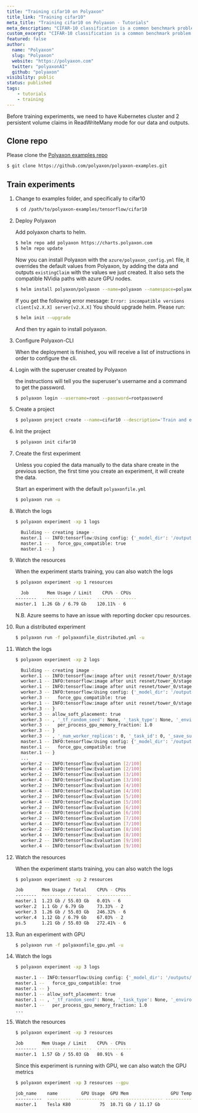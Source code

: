 ```yaml
---
title: "Training cifar10 on Polyaxon"
title_link: "Training cifar10"
meta_title: "Training cifar10 on Polyaxon - Tutorials"
meta_description: "CIFAR-10 classification is a common benchmark problem in machine learning. The problem is to classify RGB 32x32 pixel images across 10 categories."
custom_excerpt: "CIFAR-10 classification is a common benchmark problem in machine learning. The problem is to classify RGB 32x32 pixel images across 10 categories. "
featured: false
author:
  name: "Polyaxon"
  slug: "Polyaxon"
  website: "https://polyaxon.com"
  twitter: "polyaxonAI"
  github: "polyaxon"
visibility: public
status: published
tags:
    - tutorials
    - training
---
```


Before training experiments, we need to have Kubernetes cluster and 2 persistent volume claims in ReadWriteMany mode for our data and outputs.


## Clone repo

Please clone the [Polyaxon examples repo](https://github.com/polyaxon/polyaxon-examples)

```bash
$ git clone https://github.com/polyaxon/polyaxon-examples.git
```


## Train experiments 

1. Change to examples folder, and specifically to cifar10

    ```bash
    $ cd /path/to/polyaxon-examples/tensorflow/cifar10
    ```

2. Deploy Polyaxon

    Add polyaxon charts to helm.

    ```bash
    $ helm repo add polyaxon https://charts.polyaxon.com
    $ helm repo update
    ```

    Now you can install Polyaxon with the `azure/polyaxon_config.yml` file,
    it overrides the default values from Polyaxon, by adding the data and outputs `existingClaim`
    with the values we just created. It also sets the compatible NVidia paths with azure GPU nodes.

    ```bash
    $ helm install polyaxon/polyaxon --name=polyaxon --namespace=polyaxon -f ../azure/polyaxon-config.yml
    ```

    If you get the following error message: `Error: incompatible versions client[v2.X.X] server[v2.X.X]`
    You should upgrade helm. Please run:

    ```bash
    $ helm init --upgrade
    ```

    And then try again to install polyaxon.

3. Configure Polyaxon-CLI

    When the deployment is finished, you will receive a list of instructions in order to configure the cli.

4. Login with the superuser created by Polyaxon

    the instructions will tell you the superuser's username and a command to get the password.

    ```bash
    $ polyaxon login --username=root --password=rootpassword
    ```

5. Create a project

    ```bash
    $ polyaxon project create --name=cifar10 --description='Train and evaluate a CIFAR-10 ResNet model on polyaxon'
    ```

6. Init the project

    ```bash
    $ polyaxon init cifar10
    ```

7. Create the first experiment

    Unless you copied the data manually to the data share create in the previous section,
    the first time you create an experiment, it will create the data.

    Start an experiment with the default `polyaxonfile.yml`

    ```bash
    $ polyaxon run -u
    ```

8. Watch the logs

    ```bash
    $ polyaxon experiment -xp 1 logs

      Building -- creating image -
      master.1 -- INFO:tensorflow:Using config: {'_model_dir': '/outputs/root/cifar10/experiments/1', '_save_checkpoints_secs': 600, '_num_ps_replicas': 0, '_keep_checkpoint_max': 5, '_session_config': gpu_options {
      master.1 --   force_gpu_compatible: true
      master.1 -- }
    ```

9. Watch the resources

    When the experiment starts training, you can also watch the logs

    ```bash
    $ polyaxon experiment -xp 1 resources

      Job       Mem Usage / Limit    CPU% - CPUs
    --------  -------------------  ---------------
    master.1  1.26 Gb / 6.79 Gb    120.11% - 6
    ```

    N.B. Azure seems to have an issue with reporting docker cpu resources.

10. Run a distributed experiment

    ```bash
    $ polyaxon run -f polyaxonfile_distributed.yml -u
    ```


8. Watch the logs

    ```bash
    $ polyaxon experiment -xp 2 logs

      Building -- creating image -
      worker.1 -- INFO:tensorflow:image after unit resnet/tower_0/stage_1/residual_v1_3/: (?, 16, 16, 32)
      worker.1 -- INFO:tensorflow:image after unit resnet/tower_0/stage_1/residual_v1_4/: (?, 16, 16, 32)
      worker.1 -- INFO:tensorflow:image after unit resnet/tower_0/stage_1/residual_v1_5/: (?, 16, 16, 32)
      worker.3 -- INFO:tensorflow:Using config: {'_model_dir': '/outputs/root/cifar10/experiments/2', '_save_checkpoints_secs': 600, '_num_ps_replicas': 0, '_keep_checkpoint_max': 5, '_session_config': gpu_options {
      worker.3 --   force_gpu_compatible: true
      worker.1 -- INFO:tensorflow:image after unit resnet/tower_0/stage_1/residual_v1_6/: (?, 16, 16, 32)
      worker.3 -- }
      worker.3 -- allow_soft_placement: true
      worker.3 -- , '_tf_random_seed': None, '_task_type': None, '_environment': 'local', '_is_chief': True, '_cluster_spec': <tensorflow.python.training.server_lib.ClusterSpec object at 0x7fc7e9f53850>, '_tf_config': gpu_options {
      worker.3 --   per_process_gpu_memory_fraction: 1.0
      worker.3 -- }
      worker.3 -- , '_num_worker_replicas': 0, '_task_id': 0, '_save_summary_steps': 100, '_save_checkpoints_steps': None, '_evaluation_master': '', '_keep_checkpoint_every_n_hours': 10000, '_master': '', '_log_step_count_steps': 100}
      master.1 -- INFO:tensorflow:Using config: {'_model_dir': '/outputs/root/cifar10/experiments/2', '_save_checkpoints_secs': 600, '_num_ps_replicas': 0, '_keep_checkpoint_max': 5, '_session_config': gpu_options {
      master.1 --   force_gpu_compatible: true
      master.1 -- }
      ...
      worker.2 -- INFO:tensorflow:Evaluation [2/100]
      worker.4 -- INFO:tensorflow:Evaluation [2/100]
      worker.2 -- INFO:tensorflow:Evaluation [3/100]
      worker.4 -- INFO:tensorflow:Evaluation [3/100]
      worker.2 -- INFO:tensorflow:Evaluation [4/100]
      worker.4 -- INFO:tensorflow:Evaluation [4/100]
      worker.2 -- INFO:tensorflow:Evaluation [5/100]
      worker.4 -- INFO:tensorflow:Evaluation [5/100]
      worker.2 -- INFO:tensorflow:Evaluation [6/100]
      worker.4 -- INFO:tensorflow:Evaluation [6/100]
      worker.2 -- INFO:tensorflow:Evaluation [7/100]
      worker.4 -- INFO:tensorflow:Evaluation [7/100]
      worker.2 -- INFO:tensorflow:Evaluation [8/100]
      worker.4 -- INFO:tensorflow:Evaluation [8/100]
      worker.2 -- INFO:tensorflow:Evaluation [9/100]
      worker.4 -- INFO:tensorflow:Evaluation [9/100]
    ```

9. Watch the resources

    When the experiment starts training, you can also watch the logs

    ```bash
    $ polyaxon experiment -xp 2 resources

    Job       Mem Usage / Total    CPU% - CPUs
    --------  -------------------  -------------
    master.1  1.23 Gb / 55.03 Gb   0.01% - 6
    worker.2  1.1 Gb / 6.79 Gb     73.33% - 2
    worker.3  1.26 Gb / 55.03 Gb   246.32% - 6
    worker.4  1.12 Gb / 6.79 Gb    67.03% - 2
    ps.5      1.21 Gb / 55.03 Gb   272.41% - 6
    ```

10. Run an experiment with GPU

    ```bash
    $ polyaxon run -f polyaxonfile_gpu.yml -u
    ```

11. Watch the logs

    ```bash
    $ polyaxon experiment -xp 3 logs

    master.1 -- INFO:tensorflow:Using config: {'_model_dir': '/outputs/root/cifar10/experiments/3', '_save_checkpoints_secs': 600, '_num_ps_replicas': 0, '_keep_checkpoint_max': 5, '_session_config': gpu_options {
    master.1 --   force_gpu_compatible: true
    master.1 -- }
    master.1 -- allow_soft_placement: true
    master.1 -- , '_tf_random_seed': None, '_task_type': None, '_environment': 'local', '_is_chief': True, '_cluster_spec': <tensorflow.python.training.server_lib.ClusterSpec object at 0x7fd2638d9490>, '_tf_config': gpu_options {
    master.1 --   per_process_gpu_memory_fraction: 1.0
    ...
    ```

12. Watch the resources


    ```bash
    $ polyaxon experiment -xp 3 resources

    Job       Mem Usage / Limit    CPU% - CPUs
    --------  -------------------  -------------
    master.1  1.57 Gb / 55.03 Gb   80.91% - 6
    ```

    Since this experiment is running with GPU, we can also watch the GPU metrics

    ```bash
    $ polyaxon experiment -xp 3 resources --gpu

    job_name    name         GPU Usage  GPU Mem                GPU Temperature    Power Draw    Power Limit
    ----------  ---------  -----------  -------------------- -----------------  ------------  -------------
    master.1    Tesla K80           75  10.71 Gb / 11.17 Gb                 69           125            149
    ```
